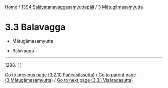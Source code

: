 
[Home](/) / [13S4 Saḷāyatanavaggasaṃyuttapāḷi](../../13S4.md) / [3 Mātugāmasaṃyutta](../3.md)

# 3.3 Balavagga

* Mātugāmasaṃyutta

* Balavagga

---

1298\. ( )




[Go to previous page (3.2.10 Pañcasīlasutta)](3.2/3.2.10.md) / [Go to parent page (3 Mātugāmasaṃyutta)](../3.md) / [Go to next page (3.3.1 Visāradasutta)](3.3/3.3.1.md)


